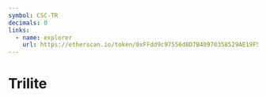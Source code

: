 ```yaml
---
symbol: CSC-TR
decimals: 0
links:
  - name: explorer
    url: https://etherscan.io/token/0xFFdd9c97556d8D7B40970358529AE19F52b61eCe
---
```


# Trilite
